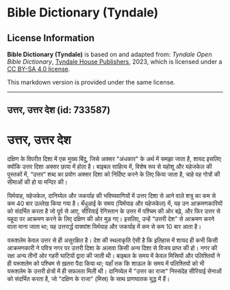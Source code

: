 # Bible Dictionary (Tyndale)

## License Information

**Bible Dictionary (Tyndale)** is based on and adapted from: _Tyndale Open Bible Dictionary_, [Tyndale House Publishers](https://tyndaleopenresources.com/), 2023, which is licensed under a [CC BY-SA 4.0 license](https://creativecommons.org/licenses/by-sa/4.0/legalcode.en).

This markdown version is provided under the same license.



--------------------------------

## उत्तर, उत्तर देश (id: 733587)

उत्तर, उत्तर देश
================

दक्षिण के विपरीत दिशा में एक मुख्य बिंदु, जिसे अक्सर "अंधकार" के अर्थ में समझा जाता है, शायद इसलिए क्योंकि उत्तर दिशा अक्सर छाया में होता है। बाइबल साहित्य में, विशेष रूप से यहोशू और यहेजकेल की पुस्तकों में, “उत्तर” शब्द का प्रयोग अक्सर दिशा को निर्दिष्ट करने के लिए किया जाता है, चाहे वह गोत्रों की सीमाओं की हो या मन्दिर की।

यिर्मयाह, यहेजकेल, दानिय्येल और जकर्याह की भविष्यवाणियों में उत्तर दिशा से आने वाले शत्रु का कम से कम 40 बार उल्लेख किया गया है। बँधुआई के समय (यिर्मयाह और यहेजकेल) में, यह उन आक्रमणकारियों को संदर्भित करता है जो पूर्व से आए, सीरियाई रेगिस्तान के उत्तर में पश्चिम की ओर बढ़े, और फिर उत्तर से यहूदा पर आक्रमण करने के लिए दक्षिण की ओर मुड़ गए। इसलिए, उन्हें “उत्तरी देश” से आक्रमण करने वाला माना जाता था; यह उत्तरार्द्ध वाक्यांश यिर्मयाह और जकर्याह में कम से कम 10 बार आता है।

यरूशलेम केवल उत्तर से ही असुरक्षित है। देश की स्थलाकृति ऐसी है कि इतिहास में शायद ही कभी किसी आक्रमणकारी ने पवित्र नगर पर उत्तरी दिशा के अलावा किसी अन्य दिशा से विजय प्राप्त की हो। नगर की रक्षा अन्य तीनों ओर गहरी घाटियों द्वारा की जाती थी। बाइबल के समय में केवल मिस्रियों और पलिश्तियों ने ही यरूशलेम को पश्चिम से ख़तरा पैदा किया था; यहाँ तक कि शाऊल के समय में पलिश्तियों को भी यरूशलेम के उत्तरी क्षेत्रों में ही सफलता मिली थी। दानिय्येल में "उत्तर का राजा" निस्संदेह सीरियाई सेनाओं को संदर्भित करता है, जो "दक्षिण के राजा" (मिस्र) के साथ प्राणघातक युद्ध में हैं।


